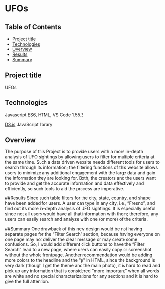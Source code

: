 # UFOs



## Table of Contents
* [Project title](#project-title)
* [Technologies](#technologies)
* [Overview](#overview)
* [Results](#results)
* [Summary](#summary)

 
## Project title
UFOs

## Technologies
Javascript ES6, HTML, VS Code 1.55.2

[D3.js](https://github.com/d3/d3/releases/download/v6.7.0/d3.zip) JavaScript library

## Overview
The purpose of this Project is to provide users with a more in-depth analysis of UFO sightings by allowing users to filter for multiple criteria at the same time. Such a data driven website needs different tools for users to search through its information; the filtering functions of this website allows users to minimize any additional engagement with the large data and gain the information they are looking for. Both, the creators and the users want to provide and get the accurate information and data effectively and efficiently, so such tools to aid the process are imperative. 

##Results
Since such table filters for the city, state, country, and shape have been added for users. A user can type in any city, i.e., “Fresno”, and find out its more in-depth analysis of UFO sightings. It is especially useful since not all users would have all that information with them; therefore, any users can easily search and analyze with one (or more) of the criteria.

##Summary
One drawback of this new design would be not having separate pages for the “Filter Search” section, because having everyone on one page may not deliver the clear message or may create some confusions. So, I would add different click buttons to have the “Filter Search” lead to a new page, where users can easily copy or screenshot without the whole frontpage. Another recommendation would be adding more colors to the headline and the "p" in HTML, since the background is very dark (though I get the theme and the main photo), it is hard to read and pick up any information that is considered “more important” when all words are white and no special characterizations for any sections and it is hard to give the full attention. 

